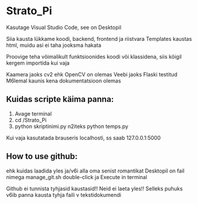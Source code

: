 # Strato_Pi

Kasutage Visual Studio Code, see on Desktopil

Siia kausta lükkame koodi, backend, frontend ja riistvara
Templates kaustas html, muidu asi ei taha jooksma hakata

Proovige teha võimalikult funktsioonides koodi või klassidena,
siis kõigil kergem importida kui vaja

Kaamera jaoks cv2 ehk OpenCV on olemas
Veebi jaoks Flaski testitud
M6lemal kaunis kena dokumentatsioon olemas

## Kuidas scripte käima panna:
1. Avage terminal
2. cd /Strato_Pi
3. python skriptinimi.py n2iteks python temps.py

Kui vaja kasutatada brauseris localhosti, ss saab
127.0.0.1:5000

## How to use github:
ehk kuidas laadida yles ja/v6i alla oma senist romantikat
Desktopil on fail nimega manage_git.sh
double-click ja Execute in terminal

Github ei tunnista tyhjasid kaustasid!! Neid ei laeta yles!!
Selleks puhuks v6ib panna kausta tyhja faili v tekstidokumendi
